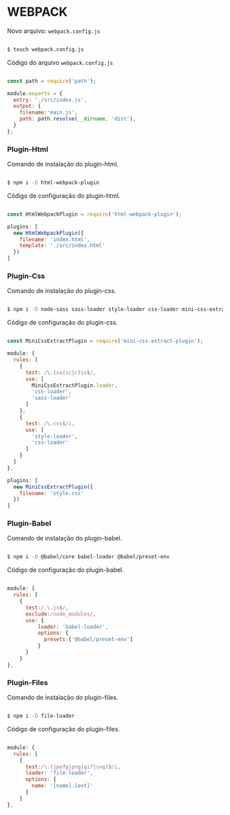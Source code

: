 # WEBPACK

  Novo arquivo: `webpack.config.js`

```sh

$ touch webpack.config.js

```
  Código do arquivo `webpack.config.js`

```js

const path = require('path');

module.exports = {
  entry: './src/index.js',
  output: {
    filename:'main.js',
    path: path.resolve(__dirname, 'dist'),
  }
};

```

### Plugin-Html

  Comando de instalação do plugin-html.

```sh

$ npm i -D html-webpack-plugin

```

Código de configuração do plugin-html.

```js

const HtmlWebpackPlugin = require('html-webpack-plugin');

plugins: [
  new HtmlWebpackPlugin({
    filename: 'index.html',
    template: './src/index.html'
  })
]

```

### Plugin-Css

  Comando de instalação do plugin-css.

```sh

$ npm i -D node-sass sass-loader style-loader css-loader mini-css-extract-plugin

```

  Código de configuração do plugin-css.

```js

const MiniCssExtractPlugin = require('mini-css-extract-plugin');

module: {
  rules: [
    {
      test: /\.(sa|sc|c)ss$/,
      use: [
        MiniCssExtractPlugin.loader,
        'css-loader',
        'sass-loader'
      ]
    },
    {
      test: /\.css$/i,
      use: [
        'style-loader',
        'css-loader'
      ]      
    }
  ]
},

plugins: [
  new MiniCssExtractPlugin({
    filename: 'style.css'
  })
]


```

### Plugin-Babel

  Comando de instalação do plugin-babel.

```sh

$ npm i -D @babel/core babel-loader @babel/preset-env

```
Código de configuração do plugin-babel.

```js

module: {
  rules: [
    {
      test:/.\.js$/,
      exclude:/node_modules/,
      use: {
          loader: 'babel-loader',
          options: {
            presets:['@babel/preset-env']
          }
      }
    }
},

```

### Plugin-Files

  Comando de instalação do plugin-files.

```sh

$ npm i -D file-loader

```
  Código de configuração do plugin-files.

```js

module: {
  rules: [
    {
      test:/\.(jpe?g|png|gif|svg)$/i,
      loader: 'file-loader',
      options: {
        name: '[name].[ext]'
      }
    }
},

```
